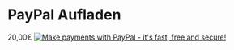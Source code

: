 # PayPal Aufladen
20,00€
<a href="https://www.paypal.com/cgi-bin/webscr?&amp;cmd=_xclick&amp;business=dominiquedienst123@gmail.com&amp;currency_code=EUR&amp;amount=30,00&amp;item_name=Pay" target="_blank"><img src="http://www.paypal.com/en_US/i/btn/btn_buynow_LG.gif" border="0" name="submit" alt="Make payments with PayPal - it's fast, free and secure!"></a>
